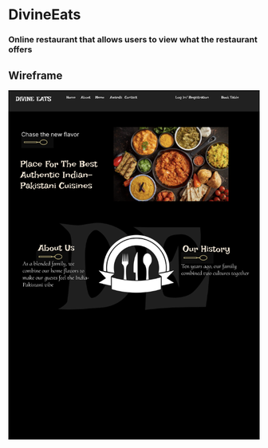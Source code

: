 # DivineEats
### Online restaurant that allows users to view what the restaurant offers

## Wireframe
<img src="Divine-Eats.png" width=620>
